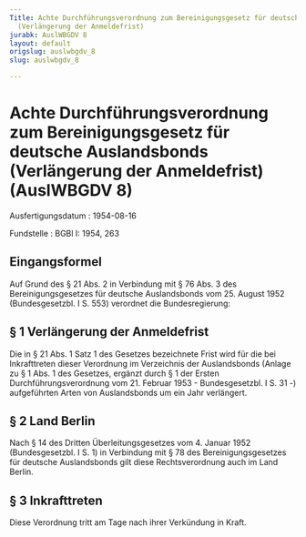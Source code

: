 ```yaml
---
Title: Achte Durchführungsverordnung zum Bereinigungsgesetz für deutsche Auslandsbonds
  (Verlängerung der Anmeldefrist)
jurabk: AuslWBGDV 8
layout: default
origslug: auslwbgdv_8
slug: auslwbgdv_8

---
```


# Achte Durchführungsverordnung zum Bereinigungsgesetz für deutsche Auslandsbonds (Verlängerung der Anmeldefrist) (AuslWBGDV 8)

Ausfertigungsdatum
:   1954-08-16

Fundstelle
:   BGBl I: 1954, 263



## Eingangsformel

Auf Grund des § 21 Abs. 2 in Verbindung mit § 76 Abs. 3 des
Bereinigungsgesetzes für deutsche Auslandsbonds vom 25. August 1952
(Bundesgesetzbl. I S. 553) verordnet die Bundesregierung:


## § 1 Verlängerung der Anmeldefrist

Die in § 21 Abs. 1 Satz 1 des Gesetzes bezeichnete Frist wird für die
bei Inkrafttreten dieser Verordnung im Verzeichnis der Auslandsbonds
(Anlage zu § 1 Abs. 1 des Gesetzes,
ergänzt durch § 1 der Ersten Durchführungsverordnung vom 21. Februar
1953 - Bundesgesetzbl. I S. 31 -) aufgeführten Arten von Auslandsbonds
um ein Jahr verlängert.


## § 2 Land Berlin

Nach § 14 des Dritten Überleitungsgesetzes vom 4. Januar 1952
(Bundesgesetzbl. I S. 1) in Verbindung mit § 78 des
Bereinigungsgesetzes für deutsche Auslandsbonds gilt diese
Rechtsverordnung auch im Land Berlin.


## § 3 Inkrafttreten

Diese Verordnung tritt am Tage nach ihrer Verkündung in Kraft.

